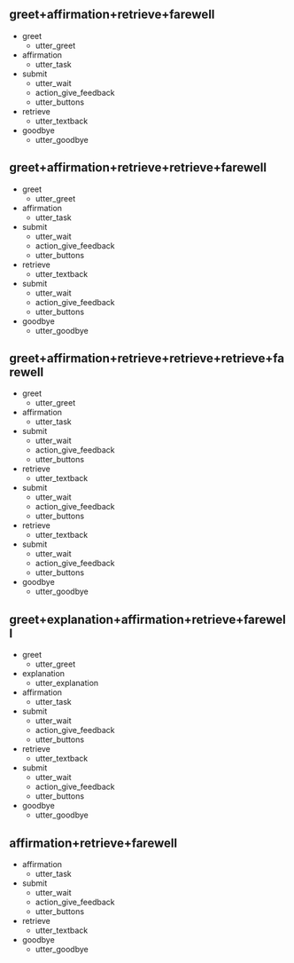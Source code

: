 ## greet+affirmation+retrieve+farewell
* greet
  - utter_greet
* affirmation
  - utter_task
* submit
  - utter_wait
  - action_give_feedback
  - utter_buttons
* retrieve
  - utter_textback
* goodbye
  - utter_goodbye

## greet+affirmation+retrieve+retrieve+farewell
* greet
  - utter_greet
* affirmation
  - utter_task
* submit
  - utter_wait
  - action_give_feedback
  - utter_buttons
* retrieve
  - utter_textback
* submit
  - utter_wait
  - action_give_feedback
  - utter_buttons
* goodbye
  - utter_goodbye

## greet+affirmation+retrieve+retrieve+retrieve+farewell
* greet
  - utter_greet
* affirmation
  - utter_task
* submit
  - utter_wait
  - action_give_feedback
  - utter_buttons
* retrieve
  - utter_textback
* submit
  - utter_wait
  - action_give_feedback
  - utter_buttons
* retrieve
  - utter_textback
* submit
  - utter_wait
  - action_give_feedback
  - utter_buttons
* goodbye
  - utter_goodbye
 
## greet+explanation+affirmation+retrieve+farewell
* greet
  - utter_greet
* explanation
  - utter_explanation
* affirmation
  - utter_task
* submit
  - utter_wait
  - action_give_feedback
  - utter_buttons
* retrieve
  - utter_textback
* submit
  - utter_wait
  - action_give_feedback
  - utter_buttons
* goodbye
  - utter_goodbye
   
## affirmation+retrieve+farewell
* affirmation
  - utter_task
* submit
  - utter_wait
  - action_give_feedback
  - utter_buttons
* retrieve
  - utter_textback
* goodbye
  - utter_goodbye